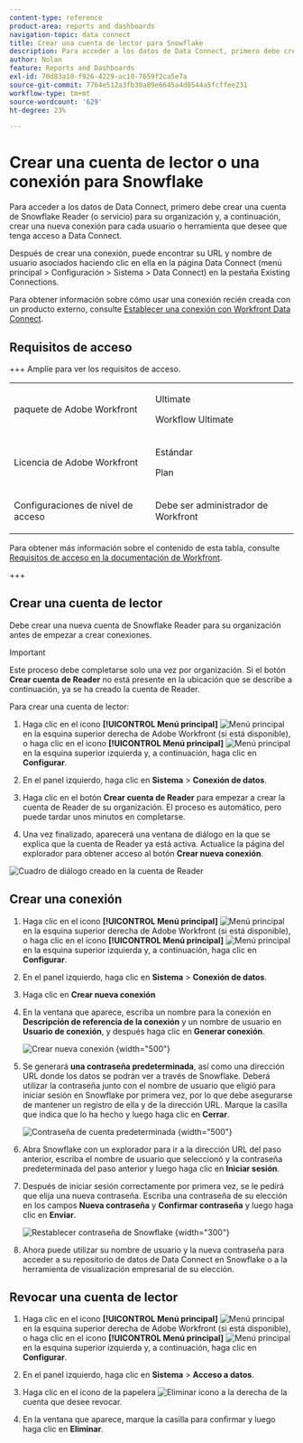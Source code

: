 ```yaml
---
content-type: reference
product-area: reports and dashboards
navigation-topic: data connect
title: Crear una cuenta de lector para Snowflake
description: Para acceder a los datos de Data Connect, primero debe crear una cuenta de Snowflake Reader.
author: Nolan
feature: Reports and Dashboards
exl-id: 70d83a10-f926-4229-ac10-7659f2ca5e7a
source-git-commit: 7764e512a3fb30a89e6645a4d8544a5fcffee231
workflow-type: tm+mt
source-wordcount: '629'
ht-degree: 23%

---
```


# Crear una cuenta de lector o una conexión para Snowflake

Para acceder a los datos de Data Connect, primero debe crear una cuenta de Snowflake Reader (o servicio) para su organización y, a continuación, crear una nueva conexión para cada usuario o herramienta que desee que tenga acceso a Data Connect.

Después de crear una conexión, puede encontrar su URL y nombre de usuario asociados haciendo clic en ella en la página Data Connect (menú principal > Configuración > Sistema > Data Connect) en la pestaña Existing Connections.

Para obtener información sobre cómo usar una conexión recién creada con un producto externo, consulte [Establecer una conexión con Workfront Data Connect](/help/quicksilver/reports-and-dashboards/data-lake/share-data-externally.md).

## Requisitos de acceso

+++ Amplíe para ver los requisitos de acceso. 

<table style="table-layout:auto"> 
 <col> 
 <col> 
 <tbody> 
  <tr> 
   <td role="rowheader">paquete de Adobe Workfront</td> 
   <td><p>Ultimate</p>
    <p>Workflow Ultimate</p>
   </td>
  </tr> 
  <tr> 
   <td role="rowheader">Licencia de Adobe Workfront</td> 
   <td>
   <p>Estándar</p>
   <p>Plan</p></td> 
  </tr> 
  <tr> 
   <td role="rowheader">Configuraciones de nivel de acceso</td> 
   <td> <p>Debe ser administrador de Workfront</p></td> 
  </tr> 
 </tbody> 
</table>

Para obtener más información sobre el contenido de esta tabla, consulte [Requisitos de acceso en la documentación de Workfront](/help/quicksilver/administration-and-setup/add-users/access-levels-and-object-permissions/access-level-requirements-in-documentation.md).

+++

## Crear una cuenta de lector

Debe crear una nueva cuenta de Snowflake Reader para su organización antes de empezar a crear conexiones.

>[!IMPORTANT]
>
>Este proceso debe completarse solo una vez por organización. Si el botón **Crear cuenta de Reader** no está presente en la ubicación que se describe a continuación, ya se ha creado la cuenta de Reader.

Para crear una cuenta de lector:

1. Haga clic en el icono **[!UICONTROL Menú principal]** ![Menú principal](/help/_includes/assets/main-menu-icon.png) en la esquina superior derecha de Adobe Workfront (si está disponible), o haga clic en el icono **[!UICONTROL Menú principal]** ![Menú principal](/help/_includes/assets/main-menu-icon-left-nav.png) en la esquina superior izquierda y, a continuación, haga clic en **Configurar**.

1. En el panel izquierdo, haga clic en **Sistema** > **Conexión de datos**.

1. Haga clic en el botón **Crear cuenta de Reader** para empezar a crear la cuenta de Reader de su organización. El proceso es automático, pero puede tardar unos minutos en completarse.

1. Una vez finalizado, aparecerá una ventana de diálogo en la que se explica que la cuenta de Reader ya está activa. Actualice la página del explorador para obtener acceso al botón **Crear nueva conexión**.

![Cuadro de diálogo creado en la cuenta de Reader](/help/quicksilver/reports-and-dashboards/data-lake/assets/data-connect-reader-account-created.png)

## Crear una conexión

1. Haga clic en el icono **[!UICONTROL Menú principal]** ![Menú principal](/help/_includes/assets/main-menu-icon.png) en la esquina superior derecha de Adobe Workfront (si está disponible), o haga clic en el icono **[!UICONTROL Menú principal]** ![Menú principal](/help/_includes/assets/main-menu-icon-left-nav.png) en la esquina superior izquierda y, a continuación, haga clic en **Configurar**.

1. En el panel izquierdo, haga clic en **Sistema** > **Conexión de datos**.

1. Haga clic en **Crear nueva conexión**

1. En la ventana que aparece, escriba un nombre para la conexión en **Descripción de referencia de la conexión** y un nombre de usuario en **Usuario de conexión**, y después haga clic en **Generar conexión**.

   ![Crear nueva conexión](/help/quicksilver/reports-and-dashboards/data-lake/assets/new-reader-connection.png) {width="500"}

1. Se generará **una contraseña predeterminada**, así como una dirección URL donde los datos se podrán ver a través de Snowflake. Deberá utilizar la contraseña junto con el nombre de usuario que eligió para iniciar sesión en Snowflake por primera vez, por lo que debe asegurarse de mantener un registro de ella y de la dirección URL. Marque la casilla que indica que lo ha hecho y luego haga clic en **Cerrar**.

   ![Contraseña de cuenta predeterminada](/help/quicksilver/reports-and-dashboards/data-lake/assets/default-password-reader-account.png) {width="500"}

1. Abra Snowflake con un explorador para ir a la dirección URL del paso anterior, escriba el nombre de usuario que seleccionó y la contraseña predeterminada del paso anterior y luego haga clic en **Iniciar sesión**.

1. Después de iniciar sesión correctamente por primera vez, se le pedirá que elija una nueva contraseña. Escriba una contraseña de su elección en los campos **Nueva contraseña** y **Confirmar contraseña** y luego haga clic en **Enviar**.

   ![Restablecer contraseña de Snowflake](/help/quicksilver/reports-and-dashboards/data-lake/assets/reset-snowflake-password.png) {width="300"}

1. Ahora puede utilizar su nombre de usuario y la nueva contraseña para acceder a su repositorio de datos de Data Connect en Snowflake o a la herramienta de visualización empresarial de su elección.

## Revocar una cuenta de lector

1. Haga clic en el icono **[!UICONTROL Menú principal]** ![Menú principal](/help/_includes/assets/main-menu-icon.png) en la esquina superior derecha de Adobe Workfront (si está disponible), o haga clic en el icono **[!UICONTROL Menú principal]** ![Menú principal](/help/_includes/assets/main-menu-icon-left-nav.png) en la esquina superior izquierda y, a continuación, haga clic en **Configurar**.

1. En el panel izquierdo, haga clic en **Sistema** > **Acceso a datos**.

1. Haga clic en el icono de la papelera ![Eliminar icono](/help/quicksilver/reports-and-dashboards/data-lake/assets/delete.png) a la derecha de la cuenta que desee revocar.

1. En la ventana que aparece, marque la casilla para confirmar y luego haga clic en **Eliminar**.
